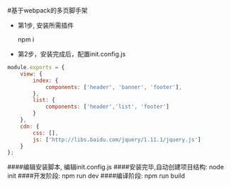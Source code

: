 #基于webpack的多页脚手架
+ 第1步, 安装所需插件  

     npm i  

+ 第2步，安装完成后，配置init.config.js
```javascript
module.exports = {
	view: {
	    index: {
	        components: ['header', 'banner', 'footer'],
	    },
	    list: {
	        components: ['header','list', 'footer']
	    }		
	},
	cdn: {
		css: [],
		js: ['http://libs.baidu.com/jquery/1.11.1/jquery.js']
	}
};
```

####编辑安装脚本, 编辑init.config.js
####安装完毕,自动创建项目结构: node init
####开发阶段: npm run dev
####编译阶段: npm run build

